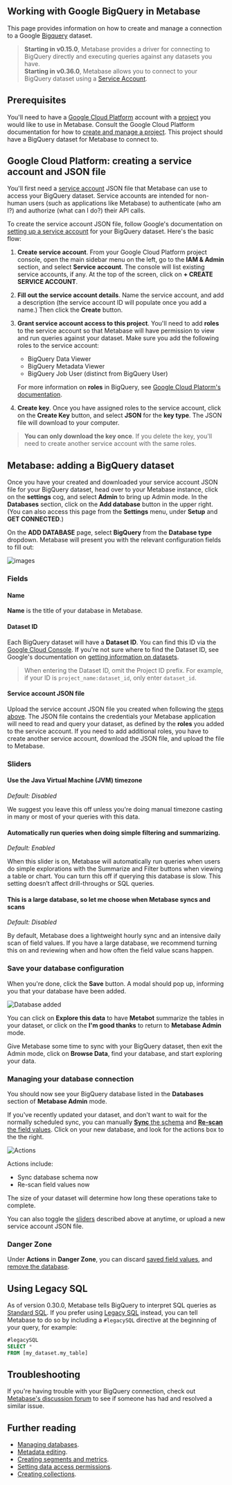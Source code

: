 ## Working with Google BigQuery in Metabase

This page provides information on how to create and manage a connection to a Google [Bigquery](https://cloud.google.com/bigquery) dataset.

> **Starting in v0.15.0**, Metabase provides a driver for connecting to BigQuery directly and executing queries against any datasets you have.  
>**Starting in v0.36.0**, Metabase allows you to connect to your BigQuery dataset using a [Service Account](https://cloud.google.com/iam/docs/understanding-service-accounts).

## Prerequisites

You'll need to have a [Google Cloud Platform](https://cloud.google.com/) account with a [project](https://cloud.google.com/storage/docs/projects) you would like to use in Metabase. Consult the Google Cloud Platform documentation for how to [create and manage a project](https://cloud.google.com/resource-manager/docs/creating-managing-projects). This project should have a BigQuery dataset for Metabase to connect to.

## Google Cloud Platform: creating a service account and JSON file

You'll first need a [service account](https://cloud.google.com/iam/docs/service-accounts) JSON file that Metabase can use to access your BigQuery dataset. Service accounts are intended for non-human users (such as applications like Metabase) to authenticate (who am I?) and authorize (what can I do?) their API calls.

To create the service account JSON file, follow Google's documentation on [setting up a service account](https://cloud.google.com/iam/docs/creating-managing-service-accounts) for your BigQuery dataset. Here's the basic flow:

1. **Create service account**. From your Google Cloud Platform project console, open the main sidebar menu on the left, go to the **IAM & Admin** section, and select **Service account**. The console will list existing service accounts, if any. At the top of the screen, click on **+ CREATE SERVICE ACCOUNT**.

2. **Fill out the service account details**. Name the service account, and add a description (the service account ID will populate once you add a name.) Then click the **Create** button.

3. **Grant service account access to this project**. You'll need to add **roles** to the service account so that Metabase will have permission to view and run queries against your dataset. Make sure you add the following roles to the service account:

    - BigQuery Data Viewer
    - BigQuery Metadata Viewer
    - BigQuery Job User (distinct from BigQuery User)

    For more information on **roles** in BigQuery, see [Google Cloud Platorm's documentation](https://cloud.google.com/bigquery/docs/access-control).

4. **Create key**. Once you have assigned roles to the service account, click on the **Create Key** button, and select **JSON** for the **key type**. The JSON file will download to your computer.

> **You can only download the key once**. If you delete the key, you'll need to create another service account with the same roles.

## Metabase: adding a BigQuery dataset

Once you have your created and downloaded your service account JSON file for your BigQuery dataset, head over to your Metabase instance, click on the **settings** cog, and select **Admin** to bring up Admin mode. In the **Databases** section, click on the **Add database** button in the upper right. (You can also access this page from the **Settings** menu, under **Setup** and **GET CONNECTED**.)

On the **ADD DATABASE** page, select **BigQuery** from the **Database type** dropdown. Metabase will present you with the relevant configuration fields to fill out:

![images](../images/bigquery_add_database.png)

### Fields

#### Name

**Name** is the title of your database in Metabase.

#### Dataset ID

Each BigQuery dataset will have a **Dataset ID**. You can find this ID via the [Google Cloud Console](https://console.cloud.google.com/). If you're not sure where to find the Dataset ID, see Google's documentation on [getting information on datasets](https://cloud.google.com/bigquery/docs/dataset-metadata#getting_dataset_information).

> When entering the Dataset ID, omit the Project ID prefix. For example, if your ID is `project_name:dataset_id`, only enter `dataset_id`.

#### Service account JSON file

Upload the service account JSON file you created when following the [steps above](#google-cloud-platform:-creating-a-service-account-and-json-file). The JSON file contains the credentials your Metabase application will need to read and query your dataset, as defined by the **roles** you added to the service account. If you need to add additional roles, you have to create another service account, download the JSON file, and upload the file to Metabase.

### Sliders

#### Use the Java Virtual Machine (JVM) timezone

_Default: Disabled_

We suggest you leave this off unless you're doing manual timezone casting in many or most of your queries with this data.

#### Automatically run queries when doing simple filtering and summarizing.

_Default: Enabled_

When this slider is on, Metabase will automatically run queries when users do simple explorations with the Summarize and Filter buttons when viewing a table or chart. You can turn this off if querying this database is slow. This setting doesn’t affect drill-throughs or SQL queries.

#### This is a large database, so let me choose when Metabase syncs and scans

_Default: Disabled_

By default, Metabase does a lightweight hourly sync and an intensive daily scan of field values. If you have a large database, we recommend turning this on and reviewing when and how often the field value scans happen.

### Save your database configuration

When you're done, click the **Save** button. A modal should pop up, informing you that your database have been added.

![Database added](../images/database-added.png)

You can click on **Explore this data** to have **Metabot** summarize the tables in your dataset, or click on the **I'm good thanks** to return to **Metabase Admin** mode.

Give Metabase some time to sync with your BigQuery dataset, then exit the Admin mode, click on **Browse Data**, find your database, and start exploring your data.


### Managing your database connection 

You should now see your BigQuery database listed in the **Databases** section of **Metabase Admin** mode.

If you've recently updated your dataset, and don't want to wait for the normally scheduled sync, you can manually [**Sync** the schema](https://www.metabase.com/docs/latest/administration-guide/01-managing-databases.html#database-syncing) and [**Re-scan** the field values](https://www.metabase.com/docs/latest/administration-guide/01-managing-databases.html#scanning-for-field-values). Click on your new database, and look for the actions box to the the right.

![Actions](../images/database-actions.png)

Actions include:

- Sync database schema now
- Re-scan field values now

The size of your dataset will determine how long these operations take to complete.

You can also toggle the [sliders](#sliders) described above at anytime, or upload a new service account JSON file.

### Danger Zone

Under **Actions** in **Danger Zone**, you can discard [saved field values](https://www.metabase.com/docs/latest/administration-guide/01-managing-databases.html#scanning-for-field-values), and [remove the database](https://www.metabase.com/docs/latest/administration-guide/01-managing-databases.html#deleting-databases).

## Using Legacy SQL

As of version 0.30.0, Metabase tells BigQuery to interpret SQL queries as [Standard SQL](https://cloud.google.com/bigquery/docs/reference/standard-sql/). If you prefer using [Legacy SQL](https://cloud.google.com/bigquery/docs/reference/legacy-sql) instead, you can tell Metabase to do so by including a `#legacySQL` directive at the beginning of your query, for example:

```sql
#legacySQL
SELECT *
FROM [my_dataset.my_table]
```

## Troubleshooting

If you're having trouble with your BigQuery connection, check out [Metabase's discussion forum](https://discourse.metabase.com/search?q=bigquery) to see if someone has had and resolved a similar issue.

## Further reading

- [Managing databases](https://www.metabase.com/docs/latest/administration-guide/01-managing-databases.html).
- [Metadata editing](https://www.metabase.com/docs/latest/administration-guide/03-metadata-editing.html).
- [Creating segments and metrics](https://www.metabase.com/docs/latest/administration-guide/07-segments-and-metrics.html).
- [Setting data access permissions](https://www.metabase.com/docs/latest/administration-guide/05-setting-permissions.html).
- [Creating collections](https://www.metabase.com/docs/latest/administration-guide/06-collections.html).




